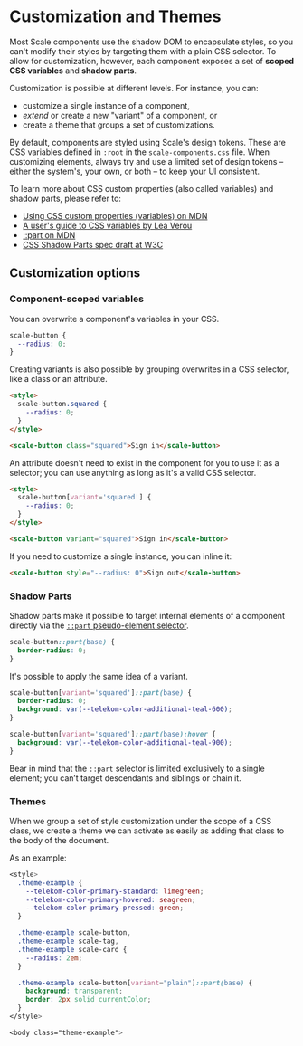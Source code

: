 # Customization and Themes

Most Scale components use the shadow DOM to encapsulate styles, so you can't modify their styles by targeting them with a plain CSS selector. To allow for customization, however, each component exposes a set of **scoped CSS variables** and **shadow parts**.

Customization is possible at different levels. For instance, you can:

- customize a single instance of a component,
- _extend_ or create a new "variant" of a component, or
- create a theme that groups a set of customizations.

By default, components are styled using Scale's design tokens. These are CSS variables defined in `:root` in the `scale-components.css` file. When customizing elements, always try and use a limited set of design tokens – either the system's, your own, or both – to keep your UI consistent.

To learn more about CSS custom properties (also called variables) and shadow parts, please refer to:

- [Using CSS custom properties (variables) on MDN](https://developer.mozilla.org/en-US/docs/Web/CSS/Using_CSS_custom_properties)
- [A user's guide to CSS variables by Lea Verou](https://increment.com/frontend/a-users-guide-to-css-variables/)
- [::part on MDN](https://developer.mozilla.org/en-US/docs/Web/CSS/::part)
- [CSS Shadow Parts spec draft at W3C](https://drafts.csswg.org/css-shadow-parts-1/#part)

## Customization options

### Component-scoped variables

You can overwrite a component's variables in your CSS.

```css
scale-button {
  --radius: 0;
}
```

Creating variants is also possible by grouping overwrites in a CSS selector, like a class or an attribute.

```html
<style>
  scale-button.squared {
    --radius: 0;
  }
</style>

<scale-button class="squared">Sign in</scale-button>
```

An attribute doesn't need to exist in the component for you to use it as a selector; you can use anything as long as it's a valid CSS selector.

```html
<style>
  scale-button[variant='squared'] {
    --radius: 0;
  }
</style>

<scale-button variant="squared">Sign in</scale-button>
```

If you need to customize a single instance, you can inline it:

```html
<scale-button style="--radius: 0">Sign out</scale-button>
```

### Shadow Parts

Shadow parts make it possible to target internal elements of a component directly via the [`::part` pseudo-element selector](https://developer.mozilla.org/en-US/docs/Web/CSS/::part).

```css
scale-button::part(base) {
  border-radius: 0;
}
```

It's possible to apply the same idea of a variant.

```css
scale-button[variant='squared']::part(base) {
  border-radius: 0;
  background: var(--telekom-color-additional-teal-600);
}

scale-button[variant='squared']::part(base):hover {
  background: var(--telekom-color-additional-teal-900);
}
```

Bear in mind that the `::part` selector is limited exclusively to a single element; you can’t target descendants and siblings or chain it.

### Themes

When we group a set of style customization under the scope of a CSS class, we create a theme we can activate as easily as adding that class to the body of the document.

As an example:

```css
<style>
  .theme-example {
    --telekom-color-primary-standard: limegreen;
    --telekom-color-primary-hovered: seagreen;
    --telekom-color-primary-pressed: green;
  }

  .theme-example scale-button,
  .theme-example scale-tag,
  .theme-example scale-card {
    --radius: 2em;
  }

  .theme-example scale-button[variant="plain"]::part(base) {
    background: transparent;
    border: 2px solid currentColor;
  }
</style>

<body class="theme-example">
```